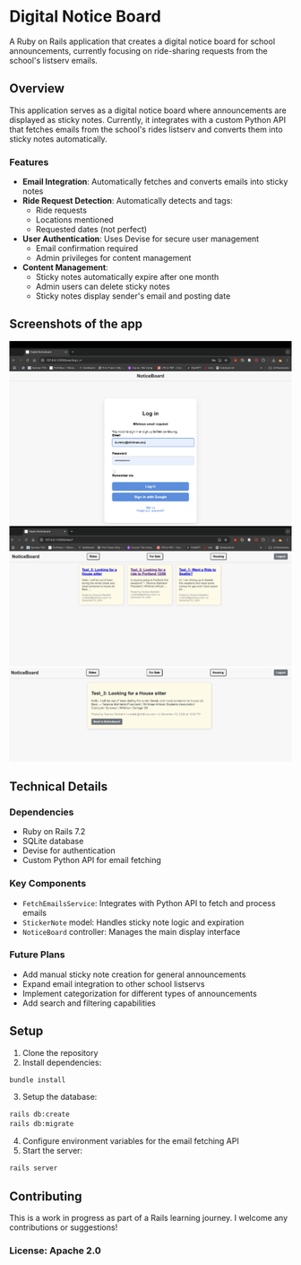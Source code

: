 # Digital Notice Board

A Ruby on Rails application that creates a digital notice board for school announcements, currently focusing on ride-sharing requests from the school's listserv emails.

## Overview

This application serves as a digital notice board where announcements are displayed as sticky notes. Currently, it integrates with a custom Python API that fetches emails from the school's rides listserv and converts them into sticky notes automatically.

### Features

- **Email Integration**: Automatically fetches and converts emails into sticky notes
- **Ride Request Detection**: Automatically detects and tags:
  - Ride requests
  - Locations mentioned
  - Requested dates (not perfect)
- **User Authentication**: Uses Devise for secure user management
  - Email confirmation required
  - Admin privileges for content management
- **Content Management**:
  - Sticky notes automatically expire after one month
  - Admin users can delete sticky notes
  - Sticky notes display sender's email and posting date


## Screenshots of the app
![alt text](docs/login.png)
![alt text](docs/noticeboard.png)
![alt text](docs/stickynote.png)



## Technical Details

### Dependencies

- Ruby on Rails 7.2
- SQLite database
- Devise for authentication
- Custom Python API for email fetching

### Key Components

- `FetchEmailsService`: Integrates with Python API to fetch and process emails
- `StickerNote` model: Handles sticky note logic and expiration
- `NoticeBoard` controller: Manages the main display interface

### Future Plans

- Add manual sticky note creation for general announcements
- Expand email integration to other school listservs
- Implement categorization for different types of announcements
- Add search and filtering capabilities

## Setup

1. Clone the repository
2. Install dependencies:
```bash
bundle install
```
3. Setup the database:
```bash
rails db:create
rails db:migrate
```
4. Configure environment variables for the email fetching API
5. Start the server:
```bash
rails server
```

## Contributing

This is a work in progress as part of a Rails learning journey. I welcome any contributions or suggestions!

### License: Apache 2.0





